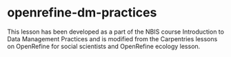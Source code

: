 # openrefine-dm-practices

This lesson has been developed as a part of the NBIS course Introduction to Data Management Practices and is modified from the Carpentries lessons on OpenRefine for social scientists and OpenRefine ecology lesson.
